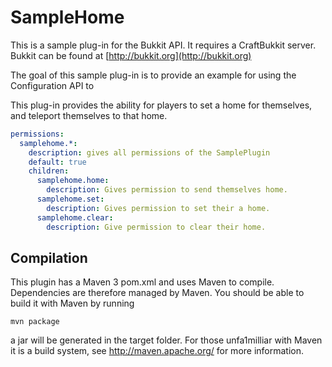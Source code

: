 SampleHome
======

This is a sample plug-in for the Bukkit API. It requires a CraftBukkit server.
Bukkit can be found at [http://bukkit.org](http://bukkit.org) 

The goal of this sample plug-in is to provide an example for using the
Configuration API to 

This plug-in provides the ability for players to set a home for themselves,
and teleport themselves to that home.

```yaml
permissions:
  samplehome.*:
    description: gives all permissions of the SamplePlugin
    default: true
    children:
      samplehome.home:
        description: Gives permission to send themselves home.
      samplehome.set:
        description: Gives permission to set their a home.
      samplehome.clear:
        description: Give permission to clear their home.
```

Compilation
-----------

This plugin has a Maven 3 pom.xml and uses Maven to compile. Dependencies are 
therefore managed by Maven. You should be able to build it with Maven by running

    mvn package

a jar will be generated in the target folder. For those unfa1milliar with Maven
it is a build system, see http://maven.apache.org/ for more information.
